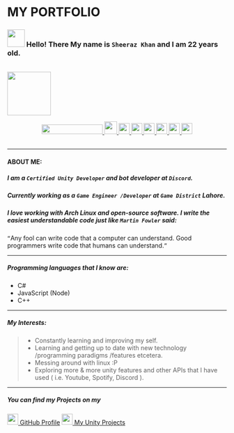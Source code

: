 # MY PORTFOLIO

### <img src="https://raw.githubusercontent.com/MartinHeinz/MartinHeinz/master/wave.gif" width="40" height="40" /> Hello! There My name is `Sheeraz Khan` and I am __22__ years old.

<p>
<br>
<a href= "https://www.pinterest.com/leme_sherry"> <img src="https://user-images.githubusercontent.com/84338798/146195052-d497b5c9-0f2e-46ea-8616-42f303b63841.png" width="100" />

</p>


<p align="center">
<a href= "https://www.github.com/lemesherry"> <img src="https://camo.githubusercontent.com/72d61c65a0fdf8444f4f889345e7718682bd858cef9dfba9d56b5e0e9e2ce975/68747470733a2f2f6b6f6d617265762e636f6d2f67687076632f3f757365726e616d653d5a65726f446973636f726426636f6c6f723d726564" width="140" height="22" />
<a href= "mailto: sghoto7@gmail.com"> <img src="https://www.freepnglogos.com/uploads/logo-gmail-png/logo-gmail-png-gmail-icon-download-png-and-vector-1.png" width="29" height="29" /> <a href= "https://www.github.com/lemesherry"> <img src="https://raw.githubusercontent.com/ZeroDiscord/ZeroDiscord/main/assets/icons/other/github-solid.svg" width="25" height="25" /> <a href= "https://discord.com/users/584534092901646346"> <img src="https://github.com/ZeroDiscord/ZeroDiscord/raw/main/assets/icons/other/discord-solid.svg" width="25" height="25" />  <a href= "https://www.linkedin.com/in/lemesherry"> <img src="https://pngimg.com/uploads/linkedIn/linkedIn_PNG1.png" width="25" height="25" />  <a href= "https://www.instagram.com/leme_sherry"> <img src="https://www.edigitalagency.com.au/wp-content/uploads/instagram-logo-svg-vector-for-print.svg" width="25" height="25" /> <a href= "https://www.pinterest.com/leme_sherry"> <img src="https://user-images.githubusercontent.com/84338798/140302859-0746a63f-9341-4c6e-9b65-f2db12696674.png" width="25" height="25" /> <a href= "https://stackoverflow.com/users/16383056/sherry"> <img src="https://cdn.iconscout.com/icon/free/png-256/stackoverflow-2752065-2284882.png" width="25" height="25" />
</a>
<br>
<br>
</p>

---

#### ABOUT ME:

##### I am a **`Certified Unity Developer`** and bot developer at **`Discord`**.
##### Currently working as a **`Game Engineer /Developer`** at **`Game District`** Lahore.


##### I love working with *__Arch Linux__* and open-source software. I write the easiest understandable code just like `Martin Fowler` said: 
`“`Any fool can write code that a computer can understand. Good programmers write code that humans can understand.`”`

---

##### Programming languages that I know are:

  * C#
  * JavaScript (Node)
  * C++
 
---

##### My Interests:

 > * Constantly learning and improving my self.
 > * Learning and getting up to date with new technology /programming paradigms /features etcetera.
 > * Messing around with linux :P
 > * Exploring more & more unity features and other APIs that I have used ( i.e. Youtube, Spotify, Discord ).

---

##### You can find my Projects on my
<a href= "https://www.github.com/lemesherry"> <img src="https://raw.githubusercontent.com/ZeroDiscord/ZeroDiscord/main/assets/icons/other/github-solid.svg" width="25" height="25" /> [GitHub Profile](https://www.github.com/lemesherry) <a href= "https://github.com/lemesherry/unity-projects"> <img src="https://cdn.freebiesupply.com/logos/large/2x/unity-69-logo-black-and-white.png" width="25" height="25" /> [My Unity Projects](https://github.com/lemesherry/unity-projects)
